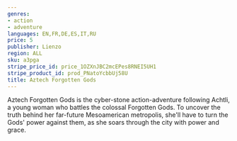 ```yaml
---
genres:
- action
- adventure
languages: EN,FR,DE,ES,IT,RU
price: 5
publisher: Lienzo
region: ALL
sku: a3pga
stripe_price_id: price_1OZXnJBC2mcEPes8RNEI5UH1
stripe_product_id: prod_PNatoYcbbUj58U
title: Aztech Forgotten Gods
---
```


Aztech Forgotten Gods is the cyber-stone action-adventure following Achtli, a young woman who battles the colossal Forgotten Gods. To uncover the truth behind her far-future Mesoamerican metropolis, she'll have to turn the Gods' power against them, as she soars through the city with power and grace.